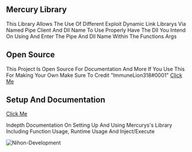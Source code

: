## Mercury Library 

This Library Allows The Use Of Different Exploit Dynamic Link Librarys
Via Named Pipe Client And Dll Name To Use Properly Have The Dll You Intend On Using And Enter
The Pipe And Dll Name Within The Functions Args 

## Open Source

This Project Is Open Source For Documentation And More If You Use This
For Making Your Own Make Sure To Credit "ImmuneLion318#0001" 
[Click Me](https://github.com/Nihon-Development/Mercury-Library/blob/main/OpenSource.md)

## Setup And Documentation

[Click Me](https://github.com/Nihon-Development/Mercury-Library/blob/main/Setup.md) 

Indepth Documentation On Setting Up And Using Mercurys's Library
Including Function Usage, Runtime Usage And Inject/Execute

<img src="https://komarev.com/ghpvc/?username=Nihon-Development&color=8E64D0" alt="Nihon-Development" />
